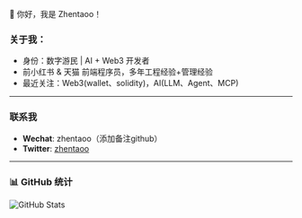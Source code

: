 👋 你好，我是 Zhentaoo！

###  **关于我**：
-  身份：数字游民 | AI + Web3 开发者 
-  前小红书 & 天猫 前端程序员，多年工程经验+管理经验
-  最近关注：Web3(wallet、solidity)，AI(LLM、Agent、MCP)
---

### **联系我**
- **Wechat**: zhentaoo（添加备注github）
- **Twitter**: [zhentaoo](https://x.com/9gGSi0J0X0KA9rR)  

---

### 📊 GitHub 统计  
![GitHub Stats](https://github-readme-stats.vercel.app/api?username=zhentaoo&show_icons=true&theme=light)  
